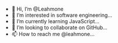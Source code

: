 - 👋 Hi, I’m @Leahmone
- 👀 I’m interested in software engineering...
- 🌱 I’m currently learning JavaScript...
- 💞️ I’m looking to collaborate on GitHub...
- 📫 How to reach me @leahmone...

<!---
Leahmone/Leahmone is a ✨ special ✨ repository because its `README.md` (this file) appears on your GitHub profile.
You can click the Preview link to take a look at your changes.
--->
